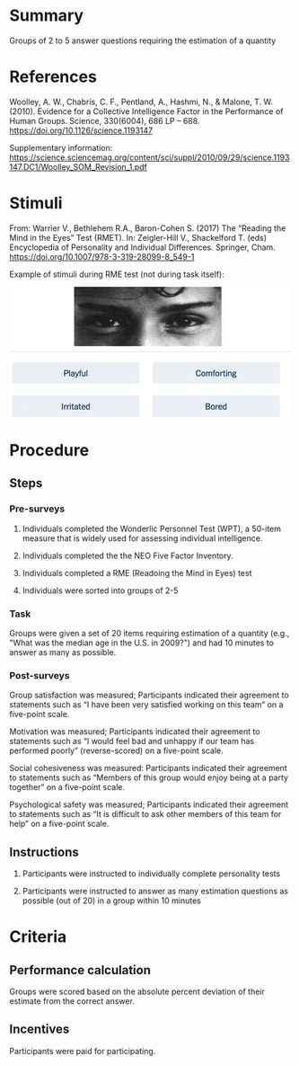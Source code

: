 # Summary

Groups of 2 to 5 answer questions requiring the estimation of a quantity 

# References

Woolley, A. W., Chabris, C. F., Pentland, A., Hashmi, N., & Malone, T. W. (2010). Evidence for a Collective Intelligence Factor in the Performance of Human Groups. Science, 330(6004), 686 LP – 688. https://doi.org/10.1126/science.1193147

Supplementary information: https://science.sciencemag.org/content/sci/suppl/2010/09/29/science.1193147.DC1/Woolley_SOM_Revision_1.pdf

# Stimuli
From: Warrier V., Bethlehem R.A., Baron-Cohen S. (2017) The “Reading the Mind in the Eyes” Test (RMET). In: Zeigler-Hill V., Shackelford T. (eds) Encyclopedia of Personality and Individual Differences. Springer, Cham. https://doi.org/10.1007/978-3-319-28099-8_549-1

Example of stimuli during RME test (not during task itself): 

![RME Test Question](/images/rme%20test.gif)

# Procedure
## Steps
### Pre-surveys

1. Individuals completed the Wonderlic Personnel Test (WPT), a 50-item measure that is widely used for assessing individual intelligence.

2. Individuals completed the the NEO Five Factor Inventory. 

3. Individuals completed a RME (Readoing the Mind in Eyes) test

4. Individuals were sorted into groups of 2-5

### Task

Groups were given a set of 20 items requiring estimation of a quantity (e.g., "What was the median age in the U.S. in 2009?") and had 10 minutes to answer as many as possible. 

### Post-surveys

Group satisfaction was measured; Participants indicated their agreement to statements such as “I have been
very satisfied working on this team” on a five-point scale.

Motivation was measured; Participants indicated their agreement to statements such as “I would feel bad and
unhappy if our team has performed poorly” (reverse-scored) on a five-point scale.

Social cohesiveness was measured: Participants indicated their agreement to statements such as “Members of this group would
enjoy being at a party together” on a five-point scale. 

Psychological safety was measured; Participants indicated their agreement to statements such as “It is difficult to
ask other members of this team for help” on a five-point scale.


## Instructions

1. Participants were instructed to individually complete personality tests

2. Participants were instructed to answer as many estimation questions as possible (out of 20) in a group within 10 minutes

# Criteria
## Performance calculation

Groups were scored based on the absolute percent deviation of their estimate from the correct answer.  

## Incentives

Participants were paid for participating.
